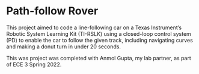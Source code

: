 # Path-follow Rover

This project aimed to code a line-following car on a Texas Instrument’s Robotic System Learning Kit (TI-RSLK) using a closed-loop control system (PD) to enable the car to follow the given track, including navigating curves and making a donut turn in under 20 seconds.

This was project was completed with Anmol Gupta, my lab partner, as part of ECE 3 Spring 2022. 
